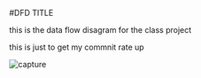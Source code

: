    
   #DFD TITLE

this is the data flow disagram for the class project 


this is just to get my commnit rate up


![capture](https://cloud.githubusercontent.com/assets/21317643/19176011/7ff22c00-8c01-11e6-9726-4df56cb95cf1.GIF)
